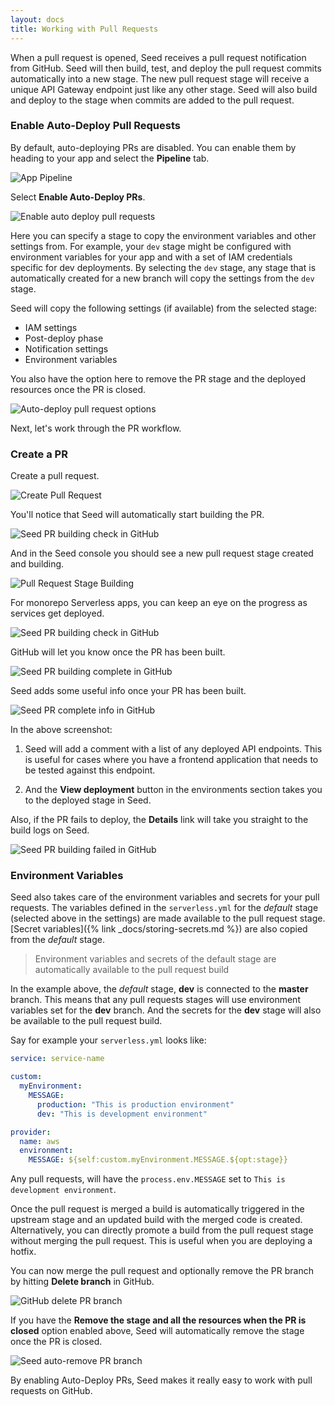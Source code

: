 ```yaml
---
layout: docs
title: Working with Pull Requests
---
```


When a pull request is opened, Seed receives a pull request notification from GitHub. Seed will then build, test, and deploy the pull request commits automatically into a new stage. The new pull request stage will receive a unique API Gateway endpoint just like any other stage. Seed will also build and deploy to the stage when commits are added to the pull request.

### Enable Auto-Deploy Pull Requests

By default, auto-deploying PRs are disabled. You can enable them by heading to your app and select the **Pipeline** tab.

![App Pipeline](/assets/docs/working-with-pull-requests/app-pipeline.png)

Select **Enable Auto-Deploy PRs**.

![Enable auto deploy pull requests](/assets/docs/working-with-pull-requests/enable-auto-deploy-pr.png)

Here you can specify a stage to copy the environment variables and other settings from. For example, your `dev` stage might be configured with environment variables for your app and with a set of IAM credentials specific for dev deployments. By selecting the `dev` stage, any stage that is automatically created for a new branch will copy the settings from the `dev` stage.

Seed will copy the following settings (if available) from the selected stage:

- IAM settings
- Post-deploy phase
- Notification settings
- Environment variables

You also have the option here to remove the PR stage and the deployed resources once the PR is closed.

![Auto-deploy pull request options](/assets/docs/working-with-pull-requests/auto-deploy-pr-options.png)

Next, let's work through the PR workflow.

### Create a PR

Create a pull request.

![Create Pull Request](/assets/docs/working-with-pull-requests/create-pull-request.png)

You'll notice that Seed will automatically start building the PR.

![Seed PR building check in GitHub](/assets/docs/working-with-pull-requests/seed-pr-building-check-in-github.png)

And in the Seed console you should see a new pull request stage created and building.

![Pull Request Stage Building](/assets/docs/working-with-pull-requests/pull-request-stage-building.png)

For monorepo Serverless apps, you can keep an eye on the progress as services get deployed.

![Seed PR building check in GitHub](/assets/docs/working-with-pull-requests/seed-pr-building-check-progress-in-github.png)

GitHub will let you know once the PR has been built.

![Seed PR building complete in GitHub](/assets/docs/working-with-pull-requests/seed-pr-building-complete-in-github.png)

Seed adds some useful info once your PR has been built.

![Seed PR complete info in GitHub](/assets/docs/working-with-pull-requests/seed-pr-complete-info-in-github.png)

In the above screenshot:

1. Seed will add a comment with a list of any deployed API endpoints. This is useful for cases where you have a frontend application that needs to be tested against this endpoint.

2. And the **View deployment** button in the environments section takes you to the deployed stage in Seed.

Also, if the PR fails to deploy, the **Details** link will take you straight to the build logs on Seed.

![Seed PR building failed in GitHub](/assets/docs/working-with-pull-requests/seed-pr-building-failed-in-github.png)

### Environment Variables

Seed also takes care of the environment variables and secrets for your pull requests. The variables defined in the `serverless.yml` for the _default_ stage (selected above in the settings) are made available to the pull request stage. [Secret variables]({% link _docs/storing-secrets.md %}) are also copied from the _default_ stage.

> Environment variables and secrets of the default stage are automatically available to the pull request build

In the example above, the _default_ stage, **dev** is connected to the **master** branch. This means that any pull requests stages will use environment variables set for the **dev** branch. And the secrets for the **dev** stage will also be available to the pull request build.

Say for example your `serverless.yml` looks like:

``` yaml
service: service-name

custom:
  myEnvironment:
    MESSAGE:
      production: "This is production environment"
      dev: "This is development environment"

provider:
  name: aws
  environment:
    MESSAGE: ${self:custom.myEnvironment.MESSAGE.${opt:stage}}
```

Any pull requests, will have the `process.env.MESSAGE` set to `This is development environment`.

Once the pull request is merged a build is automatically triggered in the upstream stage and an updated build with the merged code is created. Alternatively, you can directly promote a build from the pull request stage without merging the pull request. This is useful when you are deploying a hotfix.

You can now merge the pull request and optionally remove the PR branch by hitting **Delete branch** in GitHub.

![GitHub delete PR branch](/assets/docs/working-with-pull-requests/github-delete-pr-branch.png)

If you have the **Remove the stage and all the resources when the PR is closed** option enabled above, Seed will automatically remove the stage once the PR is closed.

![Seed auto-remove PR branch](/assets/docs/working-with-pull-requests/seed-auto-remove-pr-branch.png)

By enabling Auto-Deploy PRs, Seed makes it really easy to work with pull requests on GitHub.
